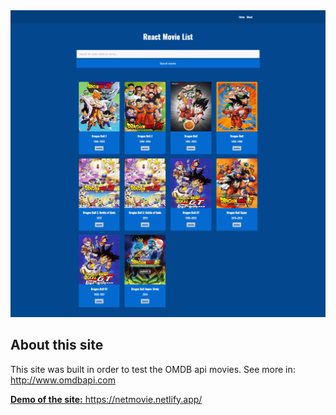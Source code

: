 <img src="screenshot/screenshot.jpg"/>

   <h2>About this site</h2>
        <p>
          This site was built in order to test the OMDB api movies. See more in:
          <a href='http://www.omdbapi.com/' target='_blank'>          
            http://www.omdbapi.com
          </a>
        </p>       
       <p>
        <a href='https://netmovie.netlify.app' target='_blank'>
         <b> Demo of the site:</b> https://netmovie.netlify.app/
        </a>
